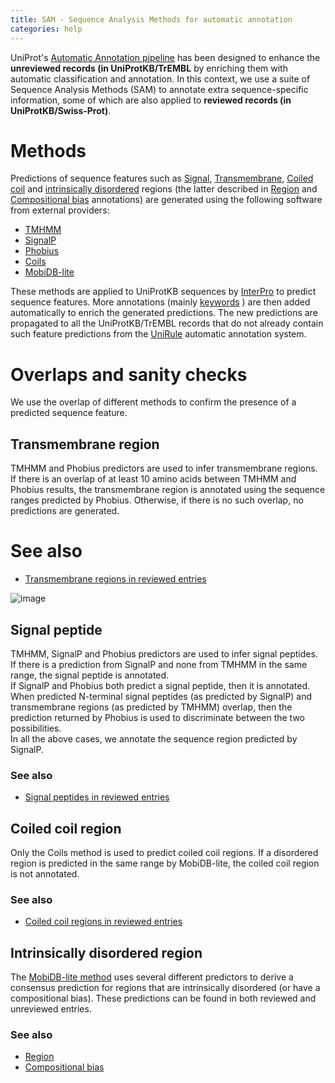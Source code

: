 ```yaml
---
title: SAM - Sequence Analysis Methods for automatic annotation
categories: help
---
```


UniProt's [Automatic Annotation pipeline](https://www.uniprot.org/help/automatic%5Fannotation) has been designed to enhance the **unreviewed records (in UniProtKB/TrEMBL** by enriching them with automatic classification and annotation. In this context, we use a suite of Sequence Analysis Methods (SAM) to annotate extra sequence-specific information, some of which are also applied to **reviewed records (in UniProtKB/Swiss-Prot)**.

# Methods

Predictions of sequence features such as [Signal](https://www.uniprot.org/help/signal), [Transmembrane](https://www.uniprot.org/help/transmem), [Coiled coil](https://www.uniprot.org/help/coiled) and [intrinsically disordered](https://en.wikipedia.org/wiki/Intrinsically%5Fdisordered%5Fproteins) regions (the latter described in [Region](https://www.uniprot.org/help/region) and [Compositional bias](https://www.uniprot.org/help/compbias) annotations) are generated using the following software from external providers:

-   [TMHMM](http://www.cbs.dtu.dk/services/TMHMM/)
-   [SignalP](http://www.cbs.dtu.dk/services/SignalP/)
-   [Phobius](http://phobius.sbc.su.se/)
-   [Coils](http://embnet.vital-it.ch/software/COILS%5Fform.html)
-   [MobiDB-lite](http://protein.bio.unipd.it/mobidblite/)

These methods are applied to UniProtKB sequences by [InterPro](https://www.ebi.ac.uk/interpro) to predict sequence features. More annotations (mainly [keywords](https://www.uniprot.org/help/keywords) ) are then added automatically to enrich the generated predictions. The new predictions are propagated to all the UniProtKB/TrEMBL records that do not already contain such feature predictions from the [UniRule](https://www.uniprot.org/help/unirule) automatic annotation system.

# Overlaps and sanity checks

We use the overlap of different methods to confirm the presence of a predicted sequence feature.

## Transmembrane region

TMHMM and Phobius predictors are used to infer transmembrane regions. If there is an overlap of at least 10 amino acids between TMHMM and Phobius results, the transmembrane region is annotated using the sequence ranges predicted by Phobius. Otherwise, if there is no such overlap, no predictions are generated.

# See also

-   [Transmembrane regions in reviewed entries](https://www.uniprot.org/help/transmem)

![image](https://github.com/ebi-uniprot/uniprot-manual/raw/main/images/sam-13.png)

## Signal peptide

TMHMM, SignalP and Phobius predictors are used to infer signal peptides. If there is a prediction from SignalP and none from TMHMM in the same range, the signal peptide is annotated.  
If SignalP and Phobius both predict a signal peptide, then it is annotated.  
When predicted N-terminal signal peptides (as predicted by SignalP) and transmembrane regions (as predicted by TMHMM) overlap, then the prediction returned by Phobius is used to discriminate between the two possibilities.  
In all the above cases, we annotate the sequence region predicted by SignalP.

### See also

-   [Signal peptides in reviewed entries](https://www.uniprot.org/help/signal)

## Coiled coil region

Only the Coils method is used to predict coiled coil regions. If a disordered region is predicted in the same range by MobiDB-lite, the coiled coil region is not annotated.

### See also

-   [Coiled coil regions in reviewed entries](https://www.uniprot.org/help/coiled)

## Intrinsically disordered region

The [MobiDB-lite method](https://doi.org/10.1093/bioinformatics/btx015) uses several different predictors to derive a consensus prediction for regions that are intrinsically disordered (or have a compositional bias). These predictions can be found in both reviewed and unreviewed entries.

### See also

-   [Region](https://www.uniprot.org/help/region)
-   [Compositional bias](https://www.uniprot.org/help/compbias)
